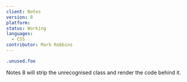 ```yaml
---
client: Notes
version: 8
platform:
status: Working
languages:
  - CSS
contributor: Mark Robbins
---
```


```css
.unused.foo
```

Notes 8 will strip the unrecognised class and render the code behind it.
